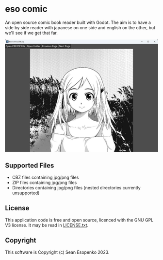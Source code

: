 # eso comic

An open source comic book reader built with Godot. The aim is to have a side by side reader with japanese on one side and english on the other, but we'll see if we get that far.

![Screenshot](assets/screenshot_1.jpg)

## Supported Files

* CBZ files containing jpg/png files
* ZIP files containing jpg/png files
* Directories containing jpg/png files (nested directories currently unsupported)

## License

This application code is free and open source, licenced with the GNU GPL V3 license.  It may be read in [LICENSE.txt](LICENCE.txt).

## Copyright

This software is Copyright (c) Sean Esopenko 2023.